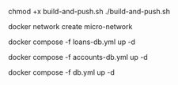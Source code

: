 chmod +x build-and-push.sh
./build-and-push.sh


docker network create micro-network

docker compose -f loans-db.yml up -d

docker compose -f accounts-db.yml up -d


docker compose -f db.yml up -d